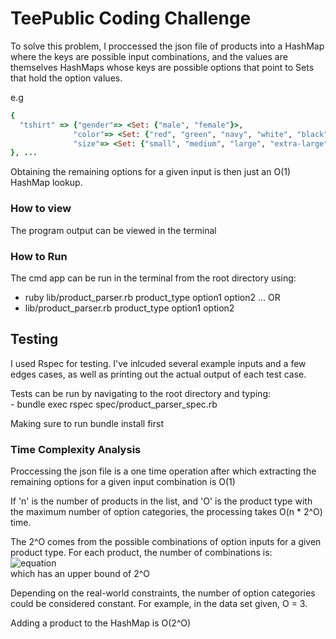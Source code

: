 TeePublic Coding Challenge
======

To solve this problem, I proccessed the json file of products into a HashMap where the keys are possible input combinations, and the values are themselves HashMaps whose keys are possible options that point to Sets that hold the option values.

e.g

```ruby
{
  "tshirt" => {"gender"=> <Set: {"male", "female"}>, 
              "color"=> <Set: {"red", "green", "navy", "white", "black"}>, 
              "size"=> <Set: {"small", "medium", "large", "extra-large", "2x-large"}>
}, ...

```

Obtaining the remaining options for a given input is then just an O(1) HashMap lookup.

### How to view
  The program output can be viewed in the terminal
### How to Run

  The cmd app can be run in the terminal from the root directory using:
  - ruby lib/product_parser.rb product_type option1 option2 ... 
  OR
  - lib/product_parser.rb product_type option1 option2 

## Testing
  I used Rspec for testing. I've inlcuded several example inputs and a few edges cases, as well as printing out the actual output of each test case. 

  Tests can be run by navigating to the root directory and typing:
    <br />
    - bundle exec rspec spec/product_parser_spec.rb
    <br />

  Making sure to run bundle install first

### Time Complexity Analysis

  Proccessing the json file is a one time operation after which extracting the remaining options for a given input combination is O(1)

  If 'n' is the number of products in the list, and 'O' is the product type with the maximum number of option categories, the processing takes O(n * 2^O) time.
  
  The 2^O comes from the possible combinations of option inputs for a given product type. For each product, the number of combinations is: 
  <br />
  ![equation](https://i.ibb.co/2YSSPnC/comb1.png)
  <br />
  which has an upper bound of 2^O
  
  Depending on the real-world constraints, the number of option categories could be considered constant. For example, in the data set given, O = 3.
  
  Adding a product to the HashMap is O(2^O)
  




